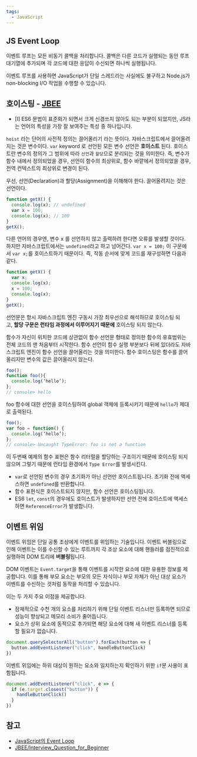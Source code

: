 ```yaml
---
tags:
  - JavaScript
---
```

## JS Event Loop
이벤트 루프는 모든 비동기 콜백을 처리합니다. 콜백은 다른 코드가 실행되는 동안 루프 대기열에 추가되며 각 코드에 대한 응답이 수신되면 하나씩 실행됩니다.

이벤트 루프를 사용하면 JavaScript가 단일 스레드라는 사실에도 불구하고 Node.js가 non-blocking I/O 작업을 수행할 수 있습니다.
## 호이스팅 - [JBEE](https://github.com/JaeYeopHan/Interview_Question_for_Beginner/blob/main/JavaScript/README.md#hoisting)
- [I] ES6 문법이 표준화가 되면서 크게 신경쓰지 않아도 되는 부분이 되었지만, JS라는 언어의 특성을 가장 잘 보여주는 특성 중 하나입니다.

`hoist` 라는 단어의 사전적 정의는 끌어올리기 라는 뜻이다. 자바스크립트에서 끌어올려지는 것은 변수이다. `var` keyword 로 선언된 모든 변수 선언은 **호이스트** 된다. 호이스트란 변수의 정의가 그 범위에 따라 `선언`과 `할당`으로 분리되는 것을 의미한다. 즉, 변수가 함수 내에서 정의되었을 경우, 선언이 함수의 최상위로, 함수 바깥에서 정의되었을 경우, 전역 컨텍스트의 최상위로 변경이 된다.

우선, 선언(Declaration)과 할당(Assignment)을 이해해야 한다. 끌어올려지는 것은 선언이다.

```js
function getX() {
  console.log(x); // undefined
  var x = 100;
  console.log(x); // 100
}
getX();
```

다른 언어의 경우엔, 변수 x 를 선언하지 않고 출력하려 한다면 오류를 발생할 것이다. 하지만 자바스크립트에서는 `undefined`라고 하고 넘어간다. `var x = 100;` 이 구문에서 `var x;`를 호이스트하기 때문이다. 즉, 작동 순서에 맞게 코드를 재구성하면 다음과 같다.

```js
function getX() {
  var x;
  console.log(x);
  x = 100;
  console.log(x);
}
getX();
```

선언문은 항시 자바스크립트 엔진 구동시 가장 최우선으로 해석하므로 호이스팅 되고, **할당 구문은 런타임 과정에서 이루어지기 때문에** 호이스팅 되지 않는다.

함수가 자신이 위치한 코드에 상관없이 함수 선언문 형태로 정의한 함수의 유효범위는 전체 코드의 맨 처음부터 시작한다. 함수 선언이 함수 실행 부분보다 뒤에 있더라도 자바스크립트 엔진이 함수 선언을 끌어올리는 것을 의미한다. 함수 호이스팅은 함수를 끌어올리지만 변수의 값은 끌어올리지 않는다.

```js
foo();
function foo(){
  console.log(‘hello’);
};
// console> hello
```

foo 함수에 대한 선언을 호이스팅하여 global 객체에 등록시키기 때문에 `hello`가 제대로 출력된다.

```js
foo();
var foo = function() {
  console.log(‘hello’);
};
// console> Uncaught TypeError: foo is not a function
```

이 두번째 예제의 함수 표현은 함수 리터럴을 할당하는 구조이기 때문에 호이스팅 되지 않으며 그렇기 때문에 런타임 환경에서 `Type Error`를 발생시킨다.

- `var`로 선언된 변수의 경우 초기화가 아닌 선언만 호이스트됩니다. 초기화 전에 액세스하면 `undefined`를 반환합니다.
- 함수 표현식은 호이스트되지 않지만, 함수 선언은 호이스팅됩니다.
- ES6 `let`, `const`의 경우에도 호이스트가 발생하지만 선언 전에 호이스트에 액세스하면 `ReferenceError`가 발생합니다.
## 이벤트 위임
이벤트 위임은 단일 공통 조상에게 이벤트를 위임하는 기술입니다. 이벤트 버블링으로 인해 이벤트는 이를 수신할 수 있는 루트까지 각 조상 요소에 대해 핸들러를 점진적으로 실행하여 DOM 트리에 **버블링**됩니다.

DOM 이벤트는 `Event.target`을 통해 이벤트를 시작한 요소에 대한 유용한 정보를 제공합니다. 이를 통해 부모 요소는 부모의 모든 자식이나 부모 자체가 아닌 대상 요소가 이벤트를 수신하는 것처럼 동작을 처리할 수 있습니다.

이는 두 가지 주요 이점을 제공합니다.

- 잠재적으로 수천 개의 요소를 처리하기 위해 단일 이벤트 리스너만 등록하면 되므로 성능이 향상되고 메모리 소비가 줄어듭니다.
- 요소가 상위 요소에 동적으로 추가되면 해당 요소에 대해 새 이벤트 리스너를 등록할 필요가 없습니다.

```js
document.querySelectorAll("button").forEach(button => {
  button.addEventListener("click", handleButtonClick)
})
```

이벤트 위임에는 하위 대상이 원하는 요소와 일치하는지 확인하기 위한 `if`문 사용이 포함됩니다.

```js
document.addEventListener("click", e => {
  if (e.target.closest("button")) {
    handleButtonClick()
  }
})
```

## 참고
- [JavaScript의 Event Loop](http://asfirstalways.tistory.com/362)
- [JBEE/Interview_Question_for_Beginner](https://github.com/JaeYeopHan/Interview_Question_for_Beginner/blob/main/JavaScript/README.md#part-2-2-javascript)
